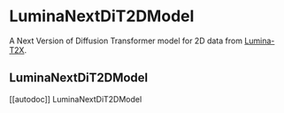 <!--Copyright 2025 The HuggingFace Team. All rights reserved.

Licensed under the Apache License, Version 2.0 (the "License"); you may not use this file except in compliance with
the License. You may obtain a copy of the License at

http://www.apache.org/licenses/LICENSE-2.0

Unless required by applicable law or agreed to in writing, software distributed under the License is distributed on
an "AS IS" BASIS, WITHOUT WARRANTIES OR CONDITIONS OF ANY KIND, either express or implied. See the License for the
specific language governing permissions and limitations under the License.
-->

# LuminaNextDiT2DModel

A Next Version of Diffusion Transformer model for 2D data from [Lumina-T2X](https://github.com/Alpha-VLLM/Lumina-T2X).

## LuminaNextDiT2DModel

[[autodoc]] LuminaNextDiT2DModel

